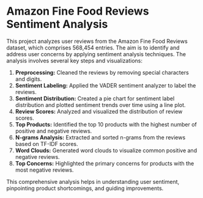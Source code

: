 # Amazon Fine Food Reviews Sentiment Analysis

This project analyzes user reviews from the Amazon Fine Food Reviews dataset, which comprises 568,454 entries. The aim is to identify and address user concerns by applying sentiment analysis techniques. The analysis involves several key steps and visualizations:

1. **Preprocessing:** Cleaned the reviews by removing special characters and digits.
2. **Sentiment Labeling:** Applied the VADER sentiment analyzer to label the reviews.
4. **Sentiment Distribution:** Created a pie chart for sentiment label distribution and plotted sentiment trends over time using a line plot.
5. **Review Scores:** Analyzed and visualized the distribution of review scores.
6. **Top Products:** Identified the top 10 products with the highest number of positive and negative reviews.
7. **N-grams Analysis:** Extracted and sorted n-grams from the reviews based on TF-IDF scores.
8. **Word Clouds:** Generated word clouds to visualize common positive and negative reviews.
9. **Top Concerns:** Highlighted the primary concerns for products with the most negative reviews.
    
This comprehensive analysis helps in understanding user sentiment, pinpointing product shortcomings, and guiding improvements.

